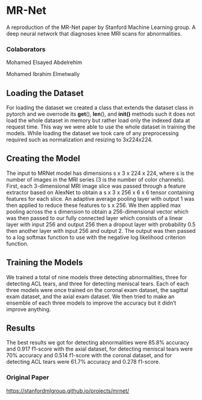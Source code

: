 # MR-Net
A reproduction of the MR-Net paper by Stanford Machine Learning group. A deep neural network that diagnoses knee MRI scans for abnormalities.
### Colaborators
Mohamed Elsayed Abdelrehim

Mohamed Ibrahim Elmetwally

## Loading the Dataset
For loading the dataset we created a class that extends the dataset class in pytorch and we overrode its __get__(), __len__(), and __init()__ methods such it does not load the whole dataset in memory but rather load only the indexed data at request time. This way we were able to use the whole dataset in training the models. While loading the dataset we took care of any preprocessing required such as normalization and resizing to 3x224x224.
## Creating the Model
The input to MRNet model has dimensions s x 3 x 224 x 224, where s is the number of images in the MRI series (3 is the number of color channels). First, each 3-dimensional MRI image slice was passed through a feature extractor based on AlexNet to obtain a s x 3 x 256 x 6 x 6 tensor containing features for each slice. An adaptive average pooling layer with output 1 was then applied to reduce these features to s x 256. We then applied max pooling across the s dimension to obtain a 256-dimensional vector which was then passed to our fully connected layer which consists of a linear layer with input 256 and output 256 then a dropout layer with probability 0.5 then another layer with input 256 and output 2. The output was then passed to a log softmax function to use with the negative log likelihood criterion function. 
## Training the Models
We trained a total of nine models three detecting abnormalities, three for detecting ACL tears, and three for detecting meniscal tears. Each of each three models were once trained on the coronal exam dataset, the sagittal exam dataset, and the axial exam dataset. We then tried to make an ensemble of each three models to improve the accuracy but it didn’t improve anything.
## Results
The best results we got for detecting abnormalities were 85.8% accuracy and 0.917 f1-score with the axial dataset, for detecting meniscal tears were 70% accuracy and 0.514 f1-score with the coronal dataset, and for detecting ACL tears were 61.7% accuracy and 0.278 f1-score. 

### Original Paper
https://stanfordmlgroup.github.io/projects/mrnet/
